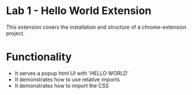 # Lab 1 - Hello World Extension

This extension covers the installation and structure of a chrome-extension project.

# Functionality
* It serves a popup html UI with 'HELLO WORLD'
* It demonstrates how to use relative imports
* It demonstrates how to import the CSS